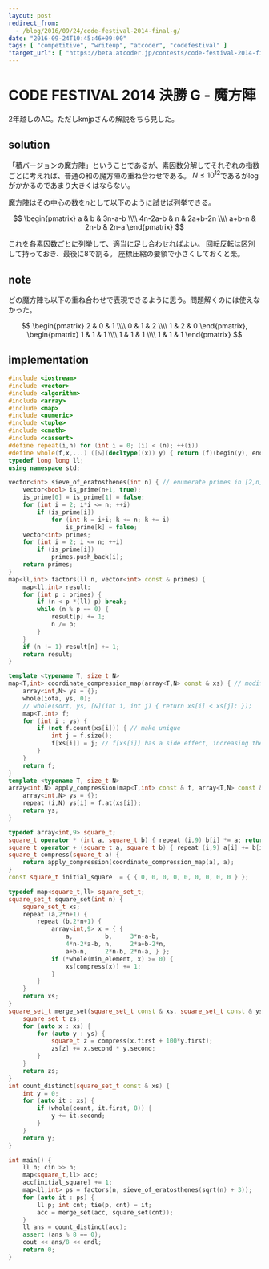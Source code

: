 ```yaml
---
layout: post
redirect_from:
  - /blog/2016/09/24/code-festival-2014-final-g/
date: "2016-09-24T10:45:46+09:00"
tags: [ "competitive", "writeup", "atcoder", "codefestival" ]
"target_url": [ "https://beta.atcoder.jp/contests/code-festival-2014-final-open/tasks/code_festival_final_g" ]
---
```


# CODE FESTIVAL 2014 決勝 G - 魔方陣

$2$年越しのAC。ただしkmjpさんの解説をちら見した。

## solution

「積バージョンの魔方陣」ということであるが、素因数分解してそれぞれの指数ごとに考えれば、普通の和の魔方陣の重ね合わせである。
$N \le 10^{12}$であるが$\log$がかかるのであまり大きくはならない。

魔方陣はその中心の数を$n$として以下のように試せば列挙できる。

$$ \begin{pmatrix}
    a       & b    & 3n-a-b  \\\\
    4n-2a-b & n    & 2a+b-2n \\\\
    a+b-n   & 2n-b & 2n-a
\end{pmatrix} $$

これを各素因数ごとに列挙して、適当に足し合わせればよい。
回転反転は区別して持っておき、最後に$8$で割る。
座標圧縮の要領で小さくしておくと楽。

## note

どの魔方陣も以下の重ね合わせで表現できるように思う。問題解くのには使えなかった。

$$ \begin{pmatrix}
    2 & 0 & 1 \\\\
    0 & 1 & 2 \\\\
    1 & 2 & 0
\end{pmatrix}, \begin{pmatrix}
    1 & 1 & 1 \\\\
    1 & 1 & 1 \\\\
    1 & 1 & 1
\end{pmatrix} $$

## implementation

``` c++
#include <iostream>
#include <vector>
#include <algorithm>
#include <array>
#include <map>
#include <numeric>
#include <tuple>
#include <cmath>
#include <cassert>
#define repeat(i,n) for (int i = 0; (i) < (n); ++(i))
#define whole(f,x,...) ([&](decltype((x)) y) { return (f)(begin(y), end(y), ## __VA_ARGS__); })(x)
typedef long long ll;
using namespace std;

vector<int> sieve_of_eratosthenes(int n) { // enumerate primes in [2,n] with O(n log log n)
    vector<bool> is_prime(n+1, true);
    is_prime[0] = is_prime[1] = false;
    for (int i = 2; i*i <= n; ++i)
        if (is_prime[i])
            for (int k = i+i; k <= n; k += i)
                is_prime[k] = false;
    vector<int> primes;
    for (int i = 2; i <= n; ++i)
        if (is_prime[i])
            primes.push_back(i);
    return primes;
}
map<ll,int> factors(ll n, vector<int> const & primes) {
    map<ll,int> result;
    for (int p : primes) {
        if (n < p *(ll) p) break;
        while (n % p == 0) {
            result[p] += 1;
            n /= p;
        }
    }
    if (n != 1) result[n] += 1;
    return result;
}

template <typename T, size_t N>
map<T,int> coordinate_compression_map(array<T,N> const & xs) { // modified: don't sort
    array<int,N> ys = {};
    whole(iota, ys, 0);
    // whole(sort, ys, [&](int i, int j) { return xs[i] < xs[j]; });
    map<T,int> f;
    for (int i : ys) {
        if (not f.count(xs[i])) { // make unique
            int j = f.size();
            f[xs[i]] = j; // f[xs[i]] has a side effect, increasing the f.size()
        }
    }
    return f;
}
template <typename T, size_t N>
array<int,N> apply_compression(map<T,int> const & f, array<T,N> const & xs) {
    array<int,N> ys = {};
    repeat (i,N) ys[i] = f.at(xs[i]);
    return ys;
}

typedef array<int,9> square_t;
square_t operator * (int a, square_t b) { repeat (i,9) b[i] *= a; return b; }
square_t operator + (square_t a, square_t b) { repeat (i,9) a[i] += b[i]; return a; }
square_t compress(square_t a) {
    return apply_compression(coordinate_compression_map(a), a);
}
const square_t initial_square  = { { 0, 0, 0, 0, 0, 0, 0, 0, 0 } };

typedef map<square_t,ll> square_set_t;
square_set_t square_set(int n) {
    square_set_t xs;
    repeat (a,2*n+1) {
        repeat (b,2*n+1) {
            array<int,9> x = { {
                a,         b,     3*n-a-b,
                4*n-2*a-b, n,     2*a+b-2*n,
                a+b-n,     2*n-b, 2*n-a, } };
            if (*whole(min_element, x) >= 0) {
                xs[compress(x)] += 1;
            }
        }
    }
    return xs;
}
square_set_t merge_set(square_set_t const & xs, square_set_t const & ys) {
    square_set_t zs;
    for (auto x : xs) {
        for (auto y : ys) {
            square_t z = compress(x.first + 100*y.first);
            zs[z] += x.second * y.second;
        }
    }
    return zs;
}
int count_distinct(square_set_t const & xs) {
    int y = 0;
    for (auto it : xs) {
        if (whole(count, it.first, 8)) {
            y += it.second;
        }
    }
    return y;
}

int main() {
    ll n; cin >> n;
    map<square_t,ll> acc;
    acc[initial_square] += 1;
    map<ll,int> ps = factors(n, sieve_of_eratosthenes(sqrt(n) + 3));
    for (auto it : ps) {
        ll p; int cnt; tie(p, cnt) = it;
        acc = merge_set(acc, square_set(cnt));
    }
    ll ans = count_distinct(acc);
    assert (ans % 8 == 0);
    cout << ans/8 << endl;
    return 0;
}
```
